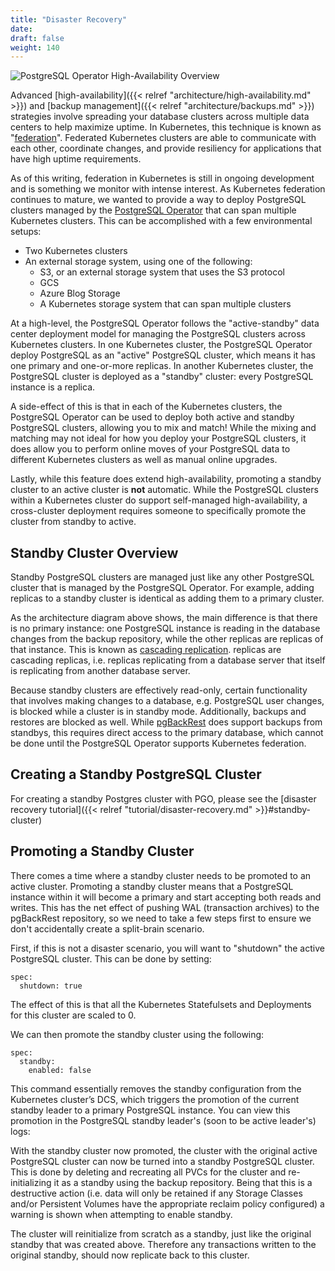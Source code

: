```yaml
---
title: "Disaster Recovery"
date:
draft: false
weight: 140
---
```


![PostgreSQL Operator High-Availability Overview](/images/postgresql-ha-multi-data-center.png)

Advanced [high-availability]({{< relref "architecture/high-availability.md" >}})
and [backup management]({{< relref "architecture/backups.md" >}})
strategies involve spreading your database clusters across multiple data centers
to help maximize uptime. In Kubernetes, this technique is known as "[federation](https://en.wikipedia.org/wiki/Federation_(information_technology))".
Federated Kubernetes clusters are able to communicate with each other,
coordinate changes, and provide resiliency for applications that have high
uptime requirements.

As of this writing, federation in Kubernetes is still in ongoing development
and is something we monitor with intense interest. As Kubernetes federation
continues to mature, we wanted to provide a way to deploy PostgreSQL clusters
managed by the [PostgreSQL Operator](https://www.crunchydata.com/developers/download-postgres/containers/postgres-operator)
that can span multiple Kubernetes clusters. This can be accomplished with a
few environmental setups:

- Two Kubernetes clusters
- An external storage system, using one of the following:
  - S3, or an external storage system that uses the S3 protocol
  - GCS
  - Azure Blog Storage
  - A Kubernetes storage system that can span multiple clusters

At a high-level, the PostgreSQL Operator follows the "active-standby" data
center deployment model for managing the PostgreSQL clusters across Kubernetes
clusters. In one Kubernetes cluster, the PostgreSQL Operator deploy PostgreSQL as an
"active" PostgreSQL cluster, which means it has one primary and one-or-more
replicas. In another Kubernetes cluster, the PostgreSQL cluster is deployed as
a "standby" cluster: every PostgreSQL instance is a replica.

A side-effect of this is that in each of the Kubernetes clusters, the PostgreSQL
Operator can be used to deploy both active and standby PostgreSQL clusters,
allowing you to mix and match! While the mixing and matching may not ideal for
how you deploy your PostgreSQL clusters, it does allow you to perform online
moves of your PostgreSQL data to different Kubernetes clusters as well as manual
online upgrades.

Lastly, while this feature does extend high-availability, promoting a standby
cluster to an active cluster is **not** automatic. While the PostgreSQL clusters
within a Kubernetes cluster do support self-managed high-availability, a
cross-cluster deployment requires someone to specifically promote the cluster
from standby to active.

## Standby Cluster Overview

Standby PostgreSQL clusters are managed just like any other PostgreSQL cluster
that is managed by the PostgreSQL Operator. For example, adding replicas to a
standby cluster is identical as adding them to a primary cluster.

As the architecture diagram above shows, the main difference is that there is
no primary instance: one PostgreSQL instance is reading in the database changes
from the backup repository, while the other replicas are replicas of that instance.
This is known as [cascading replication](https://www.postgresql.org/docs/current/warm-standby.html#CASCADING-REPLICATION).
 replicas are cascading replicas, i.e. replicas replicating from a database server that itself is replicating from another database server.

Because standby clusters are effectively read-only, certain functionality
that involves making changes to a database, e.g. PostgreSQL user changes, is
blocked while a cluster is in standby mode.  Additionally, backups and restores
are blocked as well. While [pgBackRest](https://pgbackrest.org/) does support
backups from standbys, this requires direct access to the primary database,
which cannot be done until the PostgreSQL Operator supports Kubernetes
federation.

## Creating a Standby PostgreSQL Cluster

For creating a standby Postgres cluster with PGO, please see the [disaster recovery tutorial]({{< relref "tutorial/disaster-recovery.md" >}}#standby-cluster)

## Promoting a Standby Cluster

There comes a time where a standby cluster needs to be promoted to an active
cluster. Promoting a standby cluster means that a PostgreSQL instance within
it will become a primary and start accepting both reads and writes. This has the
net effect of pushing WAL (transaction archives) to the pgBackRest repository,
so we need to take a few steps first to ensure we don't accidentally create a
split-brain scenario.

First, if this is not a disaster scenario, you will want to "shutdown" the
active PostgreSQL cluster. This can be done by setting:

```
spec:
  shutdown: true
```

The effect of this is that all the Kubernetes Statefulsets and Deployments for this cluster are
scaled to 0.

We can then promote the standby cluster using the following:

```
spec:
  standby:
    enabled: false
```

This command essentially removes the standby configuration from the Kubernetes
cluster’s DCS, which triggers the promotion of the current standby leader to a
primary PostgreSQL instance. You can view this promotion in the PostgreSQL
standby leader's (soon to be active leader's) logs:

With the standby cluster now promoted, the cluster with the original active
PostgreSQL cluster can now be turned into a standby PostgreSQL cluster.  This is
done by deleting and recreating all PVCs for the cluster and re-initializing it
as a standby using the backup repository.  Being that this is a destructive action
(i.e. data will only be retained if any Storage Classes and/or Persistent
Volumes have the appropriate reclaim policy configured) a warning is shown
when attempting to enable standby.

The cluster will reinitialize from scratch as a standby, just
like the original standby that was created above.  Therefore any transactions
written to the original standby, should now replicate back to this cluster.
